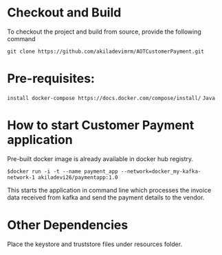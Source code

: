 # Checkout and Build

To checkout the project and build from source, provide the following command
```
git clone https://github.com/akiladevimrm/AOTCustomerPayment.git
```

# Pre-requisites:
```install docker-compose https://docs.docker.com/compose/install/```
```Java```

# How to start Customer Payment application
Pre-built docker image is already available in docker hub registry. 
```
$docker run -i -t --name payment_app --network=docker_my-kafka-network-1 akiladevi26/paymentapp:1.0
```
This starts the application in command line which processes the invoice data received from kafka and send the payment details to the vendor.

# Other Dependencies
Place the keystore and truststore files under resources folder.